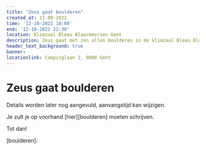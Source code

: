 ```yaml
---
title: "Zeus gaat boulderen"
created_at: 11-09-2022 
time: '12-10-2022 18:00' 
end: '12-10-2022 22:30' 
location: Klimzaal Bleau Blaarmeersen Gent
description: Zeus gaat met zen allen boulderen in de klimzaal Bleau Blaarmeersen in Gent.
header_text_background: true 
banner: 
locationlink: Campinglaan 2, 9000 Gent
---
```


# Zeus gaat boulderen

Details worden later nog aangevuld, aanvangstijd kan wijzigen.

Je zult je op voorhand [hier][boulderen] moeten schrijven.


Tot dan!

[boulderen]: 
